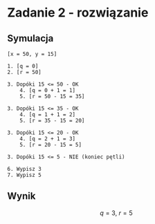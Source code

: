 # Zadanie 2 - rozwiązanie

## Symulacja

```
[x = 50, y = 15]

1. [q = 0]
2. [r = 50]

3. Dopóki 15 <= 50 - OK
    4. [q = 0 + 1 = 1]
    5. [r = 50 - 15 = 35]
    
3. Dopóki 15 <= 35 - OK
    4. [q = 1 + 1 = 2]
    5. [r = 35 - 15 = 20]
    
3. Dopóki 15 <= 20 - OK
    4. [q = 2 + 1 = 3]
    5. [r = 20 - 15 = 5]
    
3. Dopóki 15 <= 5 - NIE (koniec pętli)

6. Wypisz 3
7. Wypisz 5
```

## Wynik

$$q=3,\ r=5$$
